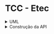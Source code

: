 # TCC - Etec

<details>
  <summary>UML</summary>

![alt text](tccdiagrama.png)

Este diagrama de casos de uso ilustra as principais funcionalidades do **Sistema de Recomendação de Filmes**. De modo a esclarecer a lógica, irei descreve detalhadamente cada ator, caso de uso, e as interações representadas.

### Atores:
1. **Usuário Não Logado**: 
   - Um usuário que acessa o sistema sem realizar login. Pode buscar recomendações de filmes, mas não tem acesso a funcionalidades de personalização e gestão de histórico.

2. **Usuário Logado**:
   - Após fazer login, o usuário tem acesso a funcionalidades adicionais, como salvar e gerenciar o histórico de busca, interagir com os filmes (avaliar, favoritar, comentar), e gerenciar seu perfil.

### Casos de Uso:

1. **Buscar Recomendação de Filmes** (disponível para todos os usuários):
   - O usuário pode inserir suas preferências (gênero, ano, nota, etc.) e obter uma lista de filmes recomendados com base nessas informações.
   - Para ambos os tipos de usuários, a funcionalidade de buscar filmes se aplica igualmente. Não há necessidade de login para usá-la.

2. **Fazer Login:**

    - Usuários que possuem cadastro no sistema podem fazer login, ganhando acesso a funcionalidades exclusivas. 
    - `<<extend>>`: Funções como **Gerenciar Histórico**, **Gerenciar Interações**, **Salvar Histórico de Busca**, e **Gerenciar Perfil** estendem o login, ou seja, essas funcionalidades só estão disponíveis após o login ser efetuado.
    - Caso o login falhe, o sistema exibirá uma **Mensagem de Erro**.
    - Se for preciso, **Alterar Senha** é uma opção oferecida ao usuário que tenta realizar o login.


3. **Salvar Histórico** (disponível apenas para Usuário Logado) – `<<include>>` de "Buscar Recomendação de Filmes":
   - Após buscar recomendações, o sistema salva automaticamente as buscas e os filmes recomendados no histórico de preferências do usuário.
   - Este caso de uso é automaticamente incluído quando o usuário faz a busca e está logado.

4. **Gerenciar Histórico** (disponível apenas para Usuário Logado) – `<<extend>>` de "Salvar Histórico":
   - O usuário logado pode visualizar, editar, ou excluir buscas anteriores e recomendações salvas.
   - Este é um caso de uso opcional e estendido, pois o usuário pode optar por realizar essa ação, mas não é um processo automático.
   - Dentro do gerenciamento do histórico, o sistema oferece automaticamente **Recomendações Baseadas no Histórico**. 

5. **Gerenciar Interações** (disponível apenas para Usuário Logado):
- Usuários logados podem gerenciar suas interações com os filmes recomendados, como favoritar, avaliar, e comentar sobre filmes.
-  **Gerar Interações** e **Gerenciar Interações** estão conectadas, pois após o usuário gerar interações, ele pode querer gerenciá-las. Porém, a conexão é representada como um uso comum, sem que uma dependa da outra diretamente.
- `<<extend>>`: A partir de **Favoritar Filmes**, o usuário pode acessar a lista de favoritos e remover filmes dessa lista.
- `<<extend>>`: A partir de **Avaliar Filmes**, o usuário pode acessar a lista de avaliações e editar suas avaliações anteriores.

6. **Gerenciar Perfil**(disponível apenas para Usuário Logado) – `<<extend>>` de "Fazer Login"::
- Usuários logados podem gerenciar informações do seu perfil, como alterar senha ou dados cadastrais.
.


</details>
<details>
  <summary>Construção da API</summary>

Para facilitar o desenvolvimento da  Api, dividi em partes o que cada pasta e arquivo deve conter, considerando as funcionalidades necessárias para o aplicativo de recomendação de filmes.

### 1. **firebase**
O Firebase pode ser usado para autenticação e armazenamento de dados em nuvem. Você precisará desenvolver a configuração e algumas funcionalidades relacionadas à autenticação.

#### a) `firebase/firebase_config.py`
- **O que desenvolver:**  
  Inicializa o Firebase dentro do seu aplicativo. Isso envolve carregar as credenciais e inicializar o SDK.
  
- **Objetivo:**  
  Configurar o Firebase, para que as funções de autenticação e outros serviços possam ser usados em todo o app.

#### b) `firebase/auth.py`
- **O que desenvolver:**  
  Funções relacionadas à autenticação, como criar usuários, verificar tokens de autenticação, e talvez login.
  
- **Objetivo:**  
  Implementar autenticação de usuários com Firebase, permitindo que eles se autentiquem e acessem os recursos protegidos da API.

### 2. **middlewares**
Os middlewares são funções que são executadas antes ou depois das suas rotas, como verificação de autenticação ou logs.

#### a) `middlewares/auth_middleware.py`
- **O que desenvolver:**  
  Um middleware que verifica a autenticação dos usuários antes de permitir o acesso às rotas protegidas.
  
- **Objetivo:**  
  Garantir que as rotas protegidas da sua API só possam ser acessadas por usuários autenticados.

#### b) `middlewares/logging_middleware.py`
- **O que desenvolver:**  
  Um middleware que registra informações sobre as requisições e respostas.
  
- **Objetivo:**  
  Manter um registro detalhado de todas as requisições e respostas para monitorar e depurar o sistema.

### 3. **mongo**
Aqui, iremos configurar o MongoDB para armazenar e consultar dados de filmes ou outras informações relevantes do usuário.

#### a) `mongo/database.py`
- **O que desenvolver:**  
  Configuração básica para se conectar ao MongoDB e retornar uma coleção específica.
  
- **Objetivo:**  
  Configurar e estabelecer uma conexão com o banco de dados MongoDB, que será usado para armazenar e consultar informações como filmes, preferências dos usuários, etc.

#### b) `mongo/models.py`
- **O que desenvolver:**  
  Um modelo que define como as informações de um filme ou outros dados devem ser armazenados no MongoDB.
  
- **Objetivo:**  
  Estruturar os dados de maneira consistente ao inseri-los ou recuperá-los do MongoDB.

#### c) `mongo/repository.py`
- **O que desenvolver:**  
  Funções de repositório que interagem diretamente com o banco de dados, como inserir filmes ou consultar a lista de filmes.
  
- **Objetivo:**  
  Facilitar a interação com o MongoDB, separando a lógica de banco de dados do restante do código.

### 4. **validators**
Os validadores são importantes para garantir que os dados enviados para as rotas da API estão no formato correto. Aqui, você vai validar os dados de entrada, como informações de filmes e usuários.

#### a) `validators/user_validators.py`
- **O que desenvolver:**  
  Validar os dados de entrada do usuário, como o formato de e-mail e a força da senha.
  
- **Objetivo:**  
  Garantir que os dados fornecidos pelo usuário estejam corretos e seguros antes de serem processados.

#### b) `validators/movie_validators.py`
- **O que desenvolver:**  
  Validar os dados relacionados aos filmes, como título, gênero, ano de lançamento, e nota.
  
- **Objetivo:**  
  Garantir que os dados de filmes estejam no formato correto antes de serem armazenados ou utilizados em buscas no TMDB.

---

### Exemplo Prático de Uso:

Imagine que um usuário queira acessar sua rota `/recommendation/` e receber recomendações de filmes baseadas em suas preferências. Aqui está como as diferentes partes que você vai desenvolver funcionarão juntas:

1. **Autenticação (Firebase):**  
   O usuário fará login via Firebase, que cria um token de autenticação. Este token será passado em cada requisição subsequente para verificar se ele está autorizado a usar a API.

2. **Middleware (auth_middleware.py):**  
   O middleware intercepta cada requisição e verifica se o token do Firebase é válido. Se não for, o acesso à rota é negado.

3. **Validação de Dados (validators/movie_validators.py):**  
   Quando o usuário envia suas preferências (como gênero e ano do filme), o validador garante que os dados estão corretos antes de processá-los.

4. **MongoDB (mongo/repository.py):**  
   Se necessário, o MongoDB será utilizado para armazenar informações, como o histórico de preferências do usuário ou filmes já recomendados. 

5. **Requisição para a API TMDB (controller):**  
   Com os dados validados, a aplicação faz uma requisição à API do TMDB usando o `movieController`. O resultado é então retornado ao usuário, ou armazenado no MongoDB para futuras consultas.

6. **Logs e Monitoramento (logging_middleware.py):**  
   Cada requisição e resposta será registrada para que o desenvolvedor possa monitorar o comportamento do sistema e identificar possíveis problemas.

Essa arquitetura distribui bem as responsabilidades, facilitando a manutenção e a escalabilidade do sistema.

</details>